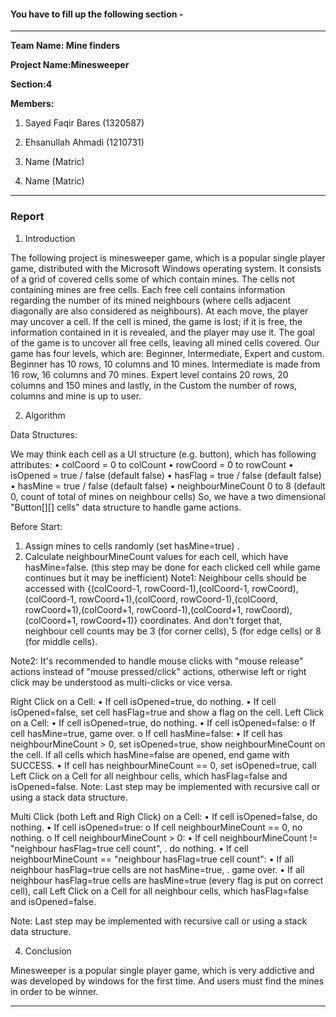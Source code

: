 #### You have to fill up the following section - 
----

**Team Name: Mine finders**

**Project Name:Minesweeper**

**Section:4**

**Members:**

  1. Sayed Faqir Bares (1320587)
  
  2. Ehsanullah Ahmadi (1210731)
  
  3. Name (Matric)
  
  4. Name (Matric)
  
----

### Report

1.	Introduction

The following project is minesweeper game, which is a popular single player game, distributed with the Microsoft Windows operating system. It consists of a grid of covered cells some of which contain mines. The cells not containing mines are free cells. Each free cell contains information regarding the number of its mined neighbours (where cells adjacent diagonally are also considered as neighbours). At each move, the player may uncover a cell. If the cell is mined, the game is lost; if it is free, the information contained in it is revealed, and the player may use it. The goal of the game is to uncover all free cells, leaving all mined cells covered. Our game has four levels, which are: Beginner, Intermediate, Expert and custom.
Beginner has 10 rows, 10 columns and 10 mines. Intermediate is made from 16 row, 16 columns and 70 mines. Expert level contains 20 rows, 20 columns and 150 mines and lastly, in the Custom the number of rows, columns and mine is up to user.



2.	Algorithm

Data Structures:

We may think each cell as a UI structure (e.g. button), which has following attributes:
•	colCoord = 0 to colCount
•	rowCoord = 0 to rowCount
•	isOpened = true / false   (default false)
•	hasFlag    = true / false    (default false)
•	hasMine  = true / false    (default false)
•	neighbourMineCount  0 to 8  (default 0, count of total of mines on neighbour cells)
So, we have a two dimensional "Button[][] cells" data structure to handle game actions.

Before Start:
1.	Assign mines to cells randomly (set hasMine=true) .
2.	Calculate neighbourMineCount values for each cell, which have hasMine=false. (this step may be done for each clicked cell while game continues but it may be inefficient)
Note1: Neighbour cells should be accessed with {(colCoord-1, rowCoord-1),(colCoord-1, rowCoord),(colCoord-1, rowCoord+1),(colCoord, rowCoord-1),(colCoord, rowCoord+1),(colCoord+1, rowCoord-1),(colCoord+1, rowCoord),(colCoord+1, rowCoord+1)} coordinates. And don't forget that, neighbour cell counts may be 3 (for corner cells), 5 (for edge cells) or 8 (for middle cells).

Note2: It's recommended to handle mouse clicks with "mouse release" actions instead of "mouse pressed/click" actions, otherwise left or right click may be understood as multi-clicks or vice versa.

Right Click on a Cell:
•	If cell isOpened=true, do nothing.
•	If cell isOpened=false, set cell hasFlag=true and show a flag on the cell. 
Left Click on a Cell:
•	If cell isOpened=true, do nothing.
•	If cell isOpened=false:
o	If cell hasMine=true, game over.
o	If cell hasMine=false:
•	If cell has neighbourMineCount > 0, set isOpened=true, show neighbourMineCount on the cell. If all cells which hasMine=false are opened, end game with SUCCESS.
•	If cell has neighbourMineCount == 0, set isOpened=true, call Left Click on a Cell for all neighbour cells, which hasFlag=false and isOpened=false.
Note: Last step may be implemented with recursive call or using a stack data structure.

Multi Click (both Left and Righ Click) on a Cell:
•	If cell isOpened=false, do nothing.
•	If cell isOpened=true:
o	If cell neighbourMineCount == 0, no nothing.
o	If cell neighbourMineCount > 0:
•	If cell neighbourMineCount != "neighbour hasFlag=true cell count",           .                                   do nothing.
•	If cell neighbourMineCount == "neighbour hasFlag=true cell count":
•	If all neighbour hasFlag=true cells are not hasMine=true,         .                                               game over.
•	If all neighbour hasFlag=true cells are hasMine=true (every flag is put on correct cell), call Left Click on a Cell for all neighbour cells, which hasFlag=false and isOpened=false.

Note: Last step may be implemented with recursive call or using a stack data structure.


4.	Conclusion

Minesweeper is a popular single player game, which is very addictive and was developed by windows for the first time. And users must find the mines in order to be winner.

----
